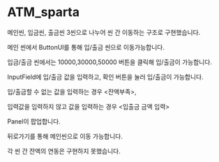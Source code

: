 # ATM_sparta

메인씬, 입금씬, 출금씬 3씬으로 나누어 씬 간 이동하는 구조로 구현했습니다.


메인 씬에서 ButtonUI를 통해 입/출금 씬으로 이동가능합니다.

입금/출금 씬에서는 10000,30000,50000 버튼을 클릭해 입/출금이 가능합니다.

InputField에 입/출금 값을 입력하고, 확인 버튼을 눌러 입/출금이 가능합니다.

입/출금할 수 없는 값을 입력하는 경우 <잔액부족>,

입력값을 입력하지 않고 값을 입력하는 경우 <입출금 금액 입력>

Panel이 팝업합니다.


뒤로가기를 통해 메인씬으로 이동 가능합니다.


각 씬 간 잔액의 연동은 구현하지 못했습니다.
